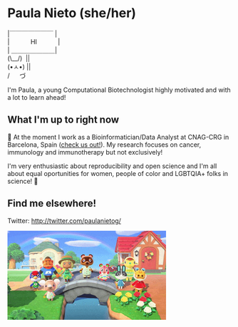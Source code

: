 # Paula Nieto (she/her)

|￣￣￣￣￣￣￣ |   
|&nbsp;&nbsp;&nbsp;&nbsp;&nbsp;&nbsp;&nbsp;&nbsp;&nbsp;&nbsp;&nbsp; HI &nbsp;&nbsp;&nbsp;&nbsp;&nbsp;&nbsp;&nbsp;&nbsp;&nbsp;&nbsp;&nbsp;|    
| ＿＿＿＿＿＿＿|    
(\\\__/)&nbsp;&nbsp;||    
(•ㅅ•) ||    
/ 　 づ 


I'm Paula, a young Computational Biotechnologist highly motivated and with a lot to learn ahead! 

## What I'm up to right now

:round_pushpin: At the moment I work as a Bioinformatician/Data Analyst at CNAG-CRG in Barcelona, Spain ([check us out!](https://cnag.crg.eu/teams/genome-research-unit/single-cell-genomics-team)).
My research focuses on cancer, immunology and immunotherapy but not exclusively!

I'm very enthusiastic about reproducibility and open science and I'm all about equal oportunities for women, people of color and LGBTQIA+ folks in science! :rainbow:


## Find me elsewhere!
Twitter: http://twitter.com/paulanietog/


![](img/animal_crossing.gif)
